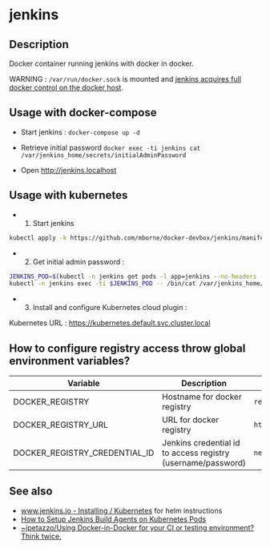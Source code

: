 # jenkins

## Description

Docker container running jenkins with docker in docker.

WARNING : `/var/run/docker.sock` is mounted and [jenkins acquires full docker control on the docker host](https://github.com/mborne/docker-jenkins/blob/fefaab05473526f9fe25d2e8171fc9e812fe7c3e/docker-entrypoint.sh#L3-L13).

## Usage with docker-compose

* Start jenkins : `docker-compose up -d`

* Retrieve initial password `docker exec -ti jenkins cat /var/jenkins_home/secrets/initialAdminPassword`

* Open http://jenkins.localhost

## Usage with kubernetes

* 1) Start jenkins

```bash
kubectl apply -k https://github.com/mborne/docker-devbox/jenkins/manifest/local-storage
```

* 2) Get initial admin password :

```bash
JENKINS_POD=$(kubectl -n jenkins get pods -l app=jenkins --no-headers -o custom-columns=":metadata.name")
kubectl -n jenkins exec -ti $JENKINS_POD -- /bin/cat /var/jenkins_home/secrets/initialAdminPassword
```

* 3) Install and configure Kubernetes cloud plugin :

Kubernetes URL : https://kubernetes.default.svc.cluster.local


## How to configure registry access throw global environment variables?

| Variable                      | Description                                                  | Example                             |
| ----------------------------- | ------------------------------------------------------------ | ----------------------------------- |
| DOCKER_REGISTRY               | Hostname for docker registry                                 | `registry.${HOST_HOSTNAME}`         |
| DOCKER_REGISTRY_URL           | URL for docker registry                                      | `https://registry.${HOST_HOSTNAME}` |
| DOCKER_REGISTRY_CREDENTIAL_ID | Jenkins credential id to access registry (username/password) | `nexus_user`                        |

## See also

* [www.jenkins.io - Installing / Kubernetes](https://www.jenkins.io/doc/book/installing/kubernetes/) for helm instructions
* [How to Setup Jenkins Build Agents on Kubernetes Pods](https://devopscube.com/jenkins-build-agents-kubernetes/)
* [~jpetazzo/Using Docker-in-Docker for your CI or testing environment? Think twice.](https://jpetazzo.github.io/2015/09/03/do-not-use-docker-in-docker-for-ci/)

